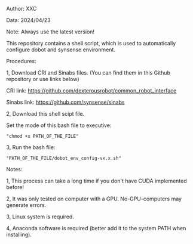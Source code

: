 Author: XXC

Data: 2024/04/23

Note: Always use the latest version!

This repository contains a shell script, which is used to automatically configure dobot and synsense environment.

Procedures:

1, Download CRI and Sinabs files. (You can find them in this Github repository or use links below)

  CRI link: https://github.com/dexterousrobot/common_robot_interface
  
  Sinabs link: https://github.com/synsense/sinabs

2, Download this shell scipt file.

   Set the mode of this bash file to executive: 
   
    "chmod +x PATH_OF_THE_FILE"

3, Run the bash file:

    "PATH_OF_THE_FILE/dobot_env_config-vx.x.sh"

Notes:

1, This process can take a long time if you don't have CUDA implemented before!

2, It was only tested on computer with a GPU. No-GPU-computers may generate errors.

3, Linux system is required.

4, Anaconda software is required (better add it to the system PATH when installing).
